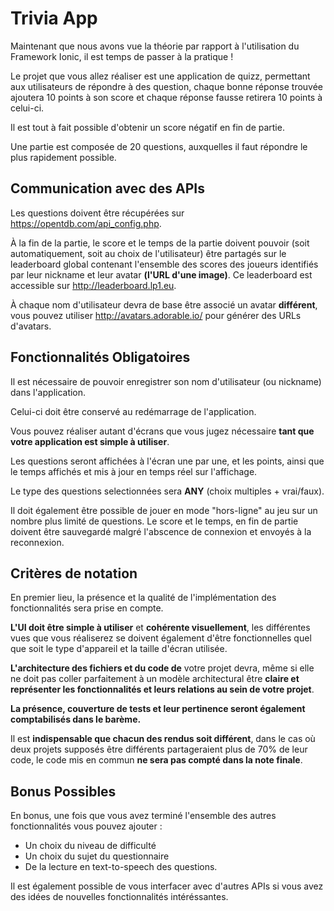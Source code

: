# Trivia App

Maintenant que nous avons vue la théorie par rapport à l'utilisation du Framework Ionic,
il est temps de passer à la pratique !

Le projet que vous allez réaliser est une application de quizz, permettant aux utilisateurs de répondre à des question,
chaque bonne réponse trouvée ajoutera 10 points à son score et chaque réponse fausse retirera 10 points à celui-ci.

Il est tout à fait possible d'obtenir un score négatif en fin de partie.

Une partie est composée de 20 questions, auxquelles il faut répondre le plus rapidement possible.

## Communication avec des APIs

Les questions doivent être récupérées sur https://opentdb.com/api_config.php.
 
À la fin de la partie, le score et le temps de la partie doivent pouvoir (soit automatiquement, soit au choix de l'utilisateur) être partagés sur le leaderboard global contenant l'ensemble des scores des joueurs identifiés par leur nickname et leur avatar **(l'URL d'une image)**.
Ce leaderboard est accessible sur http://leaderboard.lp1.eu.

À chaque nom d'utilisateur devra de base être associé un avatar **différent**, vous pouvez utiliser http://avatars.adorable.io/ pour générer des URLs d'avatars.

## Fonctionnalités Obligatoires

Il est nécessaire de pouvoir enregistrer son nom d'utilisateur (ou nickname) dans l'application.

Celui-ci doit être conservé au redémarrage de l'application.

Vous pouvez réaliser autant d'écrans que vous jugez nécessaire **tant que votre application est simple à utiliser**.

Les questions seront affichées à l'écran une par une, et les points, ainsi que le temps affichés et mis à jour en temps réel sur l'affichage.

Le type des questions selectionnées sera **ANY** (choix multiples + vrai/faux). 

Il doit également être possible de jouer en mode "hors-ligne" au jeu sur un nombre plus limité de questions.
Le score et le temps, en fin de partie doivent être sauvegardé malgré l'abscence de connexion et envoyés à la reconnexion.

## Critères de notation

En premier lieu, la présence et la qualité de l'implémentation des fonctionnalités sera prise en compte.

**L'UI doit être simple à utiliser** et **cohérente visuellement**, les différentes vues que vous réaliserez se doivent également d'être fonctionnelles quel que soit le type d'appareil et la taille d'écran utilisée.

**L'architecture des fichiers et du code de** votre projet devra, même si elle ne doit pas coller parfaitement à un modèle architectural être **claire et représenter les fonctionnalités et leurs relations au sein de votre projet**.

**La présence, couverture de tests et leur pertinence seront également comptabilisés dans le barème.**

Il est **indispensable que chacun des rendus soit différent**, dans le cas où deux projets supposés être différents partageraient plus de 70% de leur code, le code mis en commun **ne sera pas compté dans la note finale**.

## Bonus Possibles

En bonus, une fois que vous avez terminé l'ensemble des autres fonctionnalités vous pouvez ajouter : 

- Un choix du niveau de difficulté
- Un choix du sujet du questionnaire
- De la lecture en text-to-speech des questions.

Il est également possible de vous interfacer avec d'autres APIs si vous avez des idées de nouvelles fonctionnalités intéréssantes.

